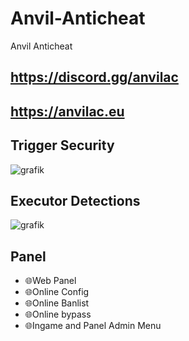 # Anvil-Anticheat
Anvil Anticheat

## https://discord.gg/anvilac
## https://anvilac.eu

## Trigger Security
![grafik](https://github.com/Jeromebro06/Anvil-Anticheat/assets/127216397/ff7673fb-b94b-4a9b-9a9d-2d0f9983facc)

## Executor Detections
![grafik](https://github.com/Jeromebro06/Anvil-Anticheat/assets/127216397/4501e9ab-4ced-4b45-8b7a-087a13ed9913)

## Panel
- 🌐Web Panel
- 🌐Online Config
- 🌐Online Banlist
- 🌐Online bypass
- 🌐Ingame and Panel Admin Menu
